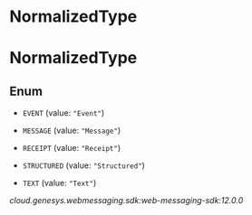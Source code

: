 # NormalizedType


# NormalizedType

## Enum


* `EVENT` (value: `"Event"`)

* `MESSAGE` (value: `"Message"`)

* `RECEIPT` (value: `"Receipt"`)

* `STRUCTURED` (value: `"Structured"`)

* `TEXT` (value: `"Text"`)




_cloud.genesys.webmessaging.sdk:web-messaging-sdk:12.0.0_
